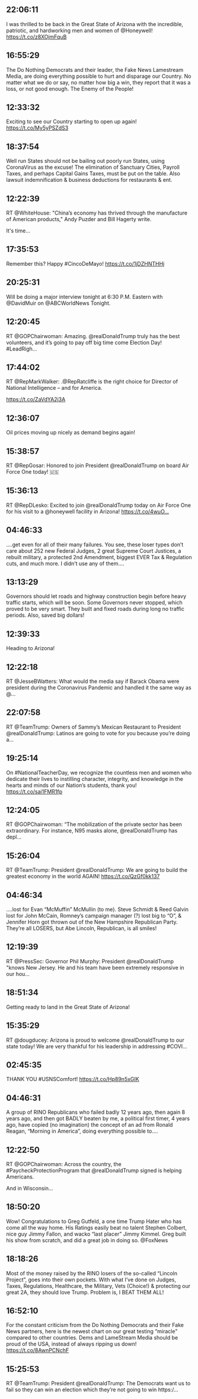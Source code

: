 ## 22:06:11
I was thrilled to be back in the Great State of Arizona with the incredible, patriotic, and hardworking men and women of @Honeywell! https://t.co/z8XOjmFquB
## 16:55:29
The Do Nothing Democrats and their leader, the Fake News Lamestream Media, are doing everything possible to hurt and disparage our Country. No matter what we do or say, no matter how big a win, they report that it was a loss, or not good enough. The Enemy of the People!
## 12:33:32
Exciting to see our Country starting to open up again! https://t.co/My5yPSZdS3
## 18:37:54
Well run States should not be bailing out poorly run States, using CoronaVirus as the excuse! The elimination of Sanctuary Cities, Payroll Taxes, and perhaps Capital Gains Taxes, must be put on the table. Also lawsuit indemnification &amp; business deductions for restaurants &amp; ent.
## 12:22:39
RT @WhiteHouse: "China’s economy has thrived through the manufacture of American products," Andy Puzder and Bill Hagerty write.

It's time…
## 17:35:53
Remember this? Happy #CincoDeMayo! https://t.co/1jDZHNTHHj
## 20:25:31
Will be doing a major interview tonight at 6:30 P.M. Eastern with @DavidMuir on @ABCWorldNews Tonight.
## 12:20:45
RT @GOPChairwoman: Amazing. @realDonaldTrump truly has the best volunteers, and it’s going to pay off big time come Election Day! #LeadRigh…
## 17:44:02
RT @RepMarkWalker: .@RepRatcliffe is the right choice for Director of National Intelligence – and for America.

https://t.co/ZaVdYA2j3A
## 12:36:07
Oil prices moving up nicely as demand begins again!
## 15:38:57
RT @RepGosar: Honored to join President @realDonaldTrump on board Air Force One today! 🇺🇸
## 15:36:13
RT @RepDLesko: Excited to join @realDonaldTrump today on Air Force One for his visit to a @honeywell facility in Arizona! https://t.co/4wuO…
## 04:46:33
....get even for all of their many failures. You see, these loser types don’t care about 252 new Federal Judges, 2 great Supreme Court Justices, a rebuilt military, a protected 2nd Amendment, biggest EVER Tax &amp; Regulation cuts, and much more. I didn’t use any of them....
## 13:13:29
Governors should let roads and highway construction begin before heavy traffic starts, which will be soon. Some Governors never stopped, which proved to be very smart. They built and fixed roads during long no traffic periods. Also, saved big dollars!
## 12:39:33
Heading to Arizona!
## 12:22:18
RT @JesseBWatters: What would the media say if Barack Obama were president during the Coronavirus Pandemic and handled it the same way as @…
## 22:07:58
RT @TeamTrump: Owners of Sammy’s Mexican Restaurant to President @realDonaldTrump: Latinos are going to vote for you because you’re doing a…
## 19:25:14
On #NationalTeacherDay, we recognize the countless men and women who dedicate their lives to instilling character, integrity, and knowledge in the hearts and minds of our Nation’s students, thank you! https://t.co/sai1FMR1fp
## 12:24:05
RT @GOPChairwoman: “The mobilization of the private sector has been extraordinary. For instance, N95 masks alone, @realDonaldTrump has depl…
## 15:26:04
RT @TeamTrump: President @realDonaldTrump: We are going to build the greatest economy in the world AGAIN! https://t.co/QzGf0kk137
## 04:46:34
....lost for Evan “McMuffin” McMullin (to me). Steve Schmidt &amp; Reed Galvin lost for John McCain, Romney’s campaign manager (?) lost big to “O”, &amp; Jennifer Horn got thrown out of the New Hampshire Republican Party. They’re all LOSERS, but Abe Lincoln, Republican, is all smiles!
## 12:19:39
RT @PressSec: Governor Phil Murphy: President @realDonaldTrump "knows New Jersey. He and his team have been extremely responsive in our hou…
## 18:51:34
Getting ready to land in the Great State of Arizona!
## 15:35:29
RT @dougducey: Arizona is proud to welcome @realDonaldTrump to our state today! We are very thankful for his leadership in addressing #COVI…
## 02:45:35
THANK YOU #USNSComfort! https://t.co/Hp89n5xGIK
## 04:46:31
A group of RINO Republicans who failed badly 12 years ago, then again 8 years ago, and then got BADLY beaten by me, a political first timer, 4 years ago, have copied (no imagination) the concept of an ad from Ronald Reagan, “Morning in America”, doing everything possible to....
## 12:22:50
RT @GOPChairwoman: Across the country, the #PaycheckProtectionProgram that @realDonaldTrump signed is helping Americans.
 
And in Wisconsin…
## 18:50:20
Wow! Congratulations to Greg Gutfeld, a one time Trump Hater who has come all the way home. His Ratings easily beat no talent Stephen Colbert, nice guy Jimmy Fallon, and wacko “last placer” Jimmy Kimmel. Greg built his show from scratch, and did a great job in doing so. @FoxNews
## 18:18:26
Most of the money raised by the RINO losers of the so-called “Lincoln Project”, goes into their own pockets. With what I’ve done on Judges, Taxes, Regulations, Healthcare, the Military, Vets (Choice!) &amp; protecting our great 2A, they should love Trump. Problem is, I BEAT THEM ALL!
## 16:52:10
For the constant criticism from the Do Nothing Democrats and their Fake News partners, here is the newest chart on our great testing “miracle" compared to other countries. Dems and LameStream Media should be proud of the USA, instead of always ripping us down! https://t.co/8AwnPCNchF
## 15:25:53
RT @TeamTrump: President @realDonaldTrump: The Democrats want us to fail so they can win an election which they’re not going to win https:/…
